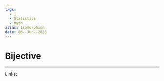 ```yaml
---
tags:
  - 🌱
  - Statistics
  - Math
alias: Isomorphism
date: 08--Jun--2023
---
```


# Bijective



---
Links: 